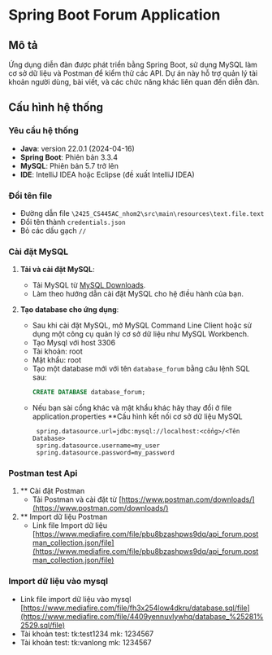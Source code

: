 # Spring Boot Forum Application

## Mô tả
Ứng dụng diễn đàn được phát triển bằng Spring Boot, sử dụng MySQL làm cơ sở dữ liệu và Postman để kiểm thử các API. Dự án này hỗ trợ quản lý tài khoản người dùng, bài viết, và các chức năng khác liên quan đến diễn đàn.

## Cấu hình hệ thống

### Yêu cầu hệ thống
- **Java**: version 22.0.1 (2024-04-16)
- **Spring Boot**: Phiên bản 3.3.4
- **MySQL**: Phiên bản 5.7 trở lên
- **IDE**: IntelliJ IDEA hoặc Eclipse (đề xuất IntelliJ IDEA)

### Đổi tên file 
- Đường dẫn file `\2425_CS445AC_nhom2\src\main\resources\text.file.text`
- Đổi tên thành `credentials.json`
- Bỏ các dấu gạch `//`
### Cài đặt MySQL
1. **Tải và cài đặt MySQL**:
   - Tải MySQL từ [MySQL Downloads](https://dev.mysql.com/downloads/installer/).
   - Làm theo hướng dẫn cài đặt MySQL cho hệ điều hành của bạn.
   
2. **Tạo database cho ứng dụng**:
   - Sau khi cài đặt MySQL, mở MySQL Command Line Client hoặc sử dụng một công cụ quản lý cơ sở dữ liệu như MySQL Workbench.
   - Tạo Mysql với host 3306
   - Tài khoản: root
   - Mật khẩu: root
   - Tạo một database mới với tên `database_forum` bằng câu lệnh SQL sau:
     ```sql
     CREATE DATABASE database_forum;
     ```
   - Nếu bạn sài cổng khác và mật khẩu khác hãy thay đổi ở file application.properties
   **Cấu hình kết nối cơ sở dữ liệu MySQL
     ```properties
      spring.datasource.url=jdbc:mysql://localhost:<cổng>/<Tên Database>
      spring.datasource.username=my_user
      spring.datasource.password=my_password
     ```
### Postman test Api
1. ** Cài đặt Postman
   - Tải Postman và cài đặt từ [https://www.postman.com/downloads/](https://www.postman.com/downloads/)
2. ** Import dữ liệu Postman
   - Link file Import dữ liệu [https://www.mediafire.com/file/pbu8bzashpws9dq/api_forum.postman_collection.json/file](https://www.mediafire.com/file/pbu8bzashpws9dq/api_forum.postman_collection.json/file)
     
### Import dữ liệu vào mysql
- Link file import dữ liệu vào mysql [https://www.mediafire.com/file/fh3x254low4dkru/database.sql/file](https://www.mediafire.com/file/4409yennuvlywhq/database_%25281%2529.sql/file)
- Tài khoản test: tk:test1234 mk: 1234567
- Tài khoản test: tk:vanlong mk: 1234567
